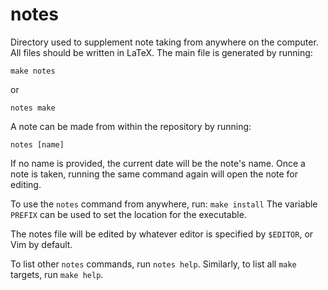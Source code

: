 # notes

Directory used to supplement note taking from anywhere on the computer.
All files should be written in LaTeX. The main file is generated by running:
```
make notes
```
or
```
notes make
```
A note can be made from within the repository by running:
```
notes [name]
```
If no name is provided, the current date will be the note's name. Once a note is
taken, running the same command again will open the note for editing.

To use the `notes` command from anywhere, run:
`make install`
The variable `PREFIX` can be used to set the location for the executable.

The notes file will be edited by whatever editor is specified by `$EDITOR`, or
Vim by default.

To list other `notes` commands, run `notes help`. Similarly, to list all `make`
targets, run `make help`.
